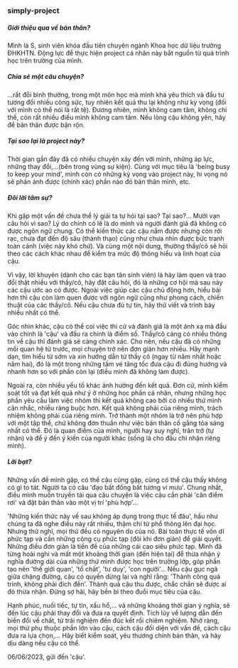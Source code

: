 ### simply-project

##### Giới thiệu qua về bản thân?
Mình là S, sinh viên khóa đầu tiên chuyên ngành Khoa học dữ liệu trường ĐHKHTN. 
Động lực để thực hiện project cá nhân này bắt nguồn từ quá trình học trên trường của mình. 

##### Chia sẻ một câu chuyện?
...rất đỗi bình thường, trong một môn học mà mình khá yêu thích và đầu tư tương đối nhiều 
công sức, tuy nhiên kết quả thu lại không như kỳ vọng (đối với mình có thể nói là rất tệ). 
Đương nhiên, mình không cam tâm, không chỉ thế, còn rất nhiều điều mình không cam tâm. Nếu
lòng cậu không yên, hãy để bản thân được bận rộn.

##### Tại sao lại là project này?
Thời gian gần đây đã có nhiều chuyện xảy đến với mình, những áp lực, những thay đổi,...(bên trong
vùng sự kiện). Cùng với mục tiêu là 'being busy to keep your mind', mình còn có những kỳ vọng vào 
project này, hi vọng nó sẽ phản ánh được (chính xác) phần nào đó bản thân mình, etc.

##### Đôi lời tâm sự? 
Khi gặp một vấn đề chưa thể lý giải ta tự hỏi tại sao? Tại sao?... Mười vạn câu hỏi vì sao?
Lý do chính có lẽ là do mình và người đánh giá đã không có được ngôn ngữ chung. Có thể kiến thức 
các cậu nắm được nhưng còn rời rạc, chưa đạt đến độ sâu (thành thạo) cũng như chưa nhìn được bức 
tranh toàn cảnh (việc này khó chứ). Và cùng một nội dung, thường thầy/cô sẽ hỏi theo các cách khác
nhau để kiểm tra mức độ thông hiểu và linh hoạt của cậu. 

Vì vậy, lời khuyên (dành cho các bạn tân sinh viên) là hãy làm quen và trao đổi thật nhiều với 
thầy/cô, hãy đặt câu hỏi, đó là những cơ hội mà sau này các cậu ước ao có được. Ngoài việc giúp 
các cậu chủ động hơn, hiểu bài hơn thì cậu còn làm quen được với ngôn ngữ cũng như phong cách, 
chiến thuật của các thầy/cô. Nếu cậu chưa đủ tự tin, hãy thử viết và trình bày nhiều nhất có thể.

Góc nhìn khác, cậu có thể coi việc thi cử và đánh giá là một ánh xạ mà đầu vào chính là 'cậu'
và đầu ra chính là điểm số. Thầy/cô càng có nhiều thông tin về cậu thì đánh giá sẽ càng chính 
xác. Cho nên, nếu cậu đã có những mối quan hệ từ trước, mọi chuyện trở nên đơn giản hơn nhiều.
Hãy mạnh dạn, tìm hiểu từ sớm và xin hướng dẫn từ thầy cô (ngay từ năm nhất hoặc năm hai), đó 
là một trong những tấm vé tăng tốc đưa cậu đi đúng hướng và nhanh hơn so với phần còn lại
(điều mình đã không làm được). 

Ngoài ra, còn nhiều yếu tố khác ảnh hưởng đến kết quả. Đơn cử, mình kiểm soát tốt và đạt kết quả 
như ý ở những học phần cá nhân, nhưng những học phần yêu cầu làm việc nhóm thì kết quả không cao
bởi có nhiều thứ mình cân nhắc, nhiều ràng buộc hơn. Kết quả không phải của riêng mình, trách 
nhiệm không phải của riêng mình. Trở thành một nhóm là trở nên phù hợp với một tập thể, chứ không 
đơn thuần như việc bản thân cố gắng tỏa sáng nhất có thể. Đó là quan điểm của mình, người hay suy 
nghĩ, trăn trở (tự nhận) và để ý đến ý kiến của người khác (sống là cho đâu chỉ nhận riêng mình).

##### Lời bạt? 
Những vấn đề mình gặp, có thể cậu cũng gặp, cũng có thể cậu thấy không có gì to tát. Người ta 
có câu 'đạo bất đồng bất tương vi mưu'. Chung nhất, điều mình muốn truyền tải qua câu chuyện 
là việc cậu cần phải 'căn điểm rơi' và đặt bản thân vào một vị trí 'phù hợp'...

'Những kiến thức này về sau không áp dụng trong thực tế đâu', hầu như chúng ta đã nghe điều này
rất nhiều, thậm chí từ phổ thông lên đại học. Nhưng thử nghĩ, mọi thứ đều có nguyên do của nó.
Bài toán thực tế vốn dĩ phức tạp và cần những công cụ phức tạp (đôi khi đơn giản) để giải quyết.
Những điều đơn giản là tiền đề của những  cái cao siêu phức tạp. Mình đã từng hoài nghi và mất 
một khoảng thời gian (đến hiện tại) để thừa nhận ý nghĩa đường dài của những thứ mình được học
trên trường lớp, góp phần tạo nên 'thế giới quan', 'tố chất', 'tư duy', 'con người'... Nếu cậu 
gục ngã giữa chặng đường, cậu có quyền dừng lại và nghĩ rằng: 'Thành công quá trình, không phải 
đích đến'. Thành quả cậu thu được, chắc chắn sẽ được ai đó thừa nhận. Đừng sợ hãi, hãy bền bỉ 
theo đuổi mục tiêu của cậu.

Hạnh phúc, nuối tiếc, tự tin, xấu hổ,... và những khoảng thời gian ý nghĩa, sẽ đến lúc cậu phải
thay đổi và đưa ra quyết định. Tích lũy về lượng dẫn đến biến đổi về chất, từ trải nghiệm đến 
đúc kết rồi chiêm nghiệm. Nhớ ràng, mọi thứ phụ thuộc phần lớn vào cậu, cách cậu đối diện với 
vấn đề, cách cậu đưa ra lựa chọn,... Hãy biết kiểm soát, yêu thương chính bản thân, và hãy dịu 
dàng nếu cậu có thể.

06/06/2023, gửi đến 'cậu'.

